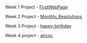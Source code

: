 <p>Week 1 Project - <a href="mehrol911.github.io/Self-Study/Onemonth/HTML and CSS/1.3 FirstWebPage - me/" alt="">FirstWebPage</a> 
<p>Week 2 Project - <a href="mehrol911.github.io/Self-Study/Onemonth/HTML and CSS/2.3 monthly-resolutions - me/" alt="">Monthly_Resolutions</a> 
<p>Week 3 Project - <a href="mehrol911.github.io/Self-Study/Onemonth/HTML and CSS/3.2 happy-birthday - me/" alt="">happy-birthday</a>
<p>Week 4 project - <a href="mehrol911.github.io/Self-Study/Onemonth/HTML and CSS/4.1 aircnc/" alt="">aircnc</a>
